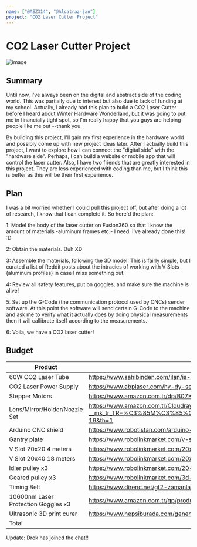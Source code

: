 ```yaml
---
name: ["@AEZ314", "@Alcatraz-jan"] 
project: "CO2 Laser Cutter Project"
---
```


# CO2 Laser Cutter Project
![image](https://user-images.githubusercontent.com/60713428/208343282-9c3a7b07-211c-4495-b779-816ec21fa3bc.png)

## Summary

Until now, I've always been on the digital and abstract side of the coding world. This was partially due to interest but also due to lack of funding at my school. Actually, I already had this plan to build a CO2 Laser Cutter before I heard about Winter Hardware Wonderland, but it was going to put me in financially tight spot, so I'm really happy that you guys are helping people like me out --thank you.

By building this project, I'll gain my first experience in the hardware world and possibly come up with new project ideas later. After I actually build this project, I want to explore how I can connect the "digital side" with the "hardware side". Perhaps, I can build a website or mobile app that will control the laser cutter. Also, I have two friends that are greatly interested in this project. They are less experienced with coding than me, but I think this is better as this will be their first experience.

## Plan

I was a bit worried whether I could pull this project off, but after doing a lot of research, I know that I can complete it. So here'd the plan:

1:
Model the body of the laser cutter on Fusion360 so that I know the amount of materials -aluminum frames etc.- I need. I've already done this! :D

2:
Obtain the materials. Duh XD

3:
Assemble the materials, following the 3D model. This is fairly simple, but I curated a list of Reddit posts about the intracies of working with V Slots (aluminum profiles) in case I miss something out.

4:
Review all safety features, put on goggles, and make sure the machine is alive!

5:
Set up the G-Code (the communication protocol used by CNCs) sender software. At this point the software will send certain G-Code to the machine and ask me to verify what it actually does by doing physical measurements then it will callibrate itself according to the measurements.

6:
Voila, we have a CO2 laser cutter!

## Budget

| Product         | Supplier/Link                         | Cost   |
| --------------- | ------------------------------------- | ------ |
| 60W CO2 Laser Tube | https://www.sahibinden.com/ilan/is-makineleri-sanayi-sanayi-endustri-makineleri-lazer-tup-kampanya-60w-80w-100w-130w-150w-929574668/detay | $130  |
| CO2 Laser Power Supply | https://www.abplaser.com/hy-dy-serisi-reci-guc-kaynagi?search=t%C3%BCp&description=true | $220  |
| Stepper Motors | https://www.amazon.com.tr/dp/B07KZL4XCL/ref=asc_df_B07KZL4XCL1661961600000/?creative=380333&creativeASIN=B07KZL4XCL&linkCode=asn | $31.69 |
| Lens/Mirror/Holder/Nozzle Set | https://www.amazon.com.tr/Cloudray-K4060-Grav%C3%BCr-Kesici-Kafas%C4%B1/dp/B0B5D26BRX/ref=sr_1_19?__mk_tr_TR=%C3%85M%C3%85%C5%BD%C3%95%C3%91&crid=9XMA67OD6O0Q&keywords=co2%2Blazer%2Bayna%2Blens%2Bset&qid=1671421766&sprefix=co2%2Blazer%2Bayna%2Blens%2Bse%2Caps%2C168&sr=8-19&th=1 | $84.51  |
| Arduino CNC shield | https://www.robotistan.com/arduino-uno-icin-cnc-shield-a4988-uyumlu | $2.68 |
| Gantry plate | https://www.robolinkmarket.com/v-slot-rulmanli-araba-20x20-profil-uyumlu-mini-tekerli | $9.15 |
| V Slot 20x20 4 meters | https://www.robolinkmarket.com/20x20-v-slot-sigma-profil-kanal-6-1-metre | $29.75 |
| V Slot 20x40 18 meters | https://www.robolinkmarket.com/20x40-sigma-profil-kanal-6-500mm | $149.82 |
| Idler pulley x3 | https://www.robolinkmarket.com/20-dis-gt2-6mm-rulmanli-kasnak-3mm-saft-capi-siyah | $2.94 |
| Geared pulley x3 | https://www.robolinkmarket.com/3d-yazici-icin-20-dis-8mm-kasnak | $1.71 |
| Timing Belt | https://www.direnc.net/gt2-zamanlama-kayisi-6mm-10-metre | $11.8 |
| 10600nm Laser Protection Goggles x3 | https://www.amazon.com.tr/gp/product/B078JNVPTF/ref=ox_sc_act_title_4?smid=A19OXSQHU3YOFO&psc=1 | $60 |
| Ultrasonic 3D print curer | https://www.hepsiburada.com/general-home-zamanlayicili-ultrasonik-temizleme-mucevher-gozluk-p-HBV00000HW63F?magaza=General%20Home | $21.27 |
| Total           |                                       | $755.32 |


Update: Drok has joined the chat!!
